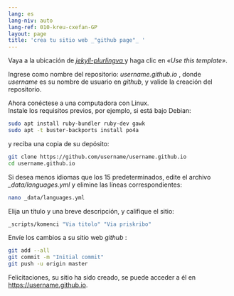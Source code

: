 ```yaml
---
lang: es
lang-niv: auto
lang-ref: 010-kreu-cxefan-GP
layout: page
title: 'crea tu sitio web _"github page"_ '
---
```


Vaya a la ubicación de [ _jekyll-plurlingva_ ](https://github.com/jmichault/jekyll-plurlingva)y haga clic en _«Use this template»_.

Ingrese como nombre del repositorio: _username.github.io_ , donde _username_ es su nombre de usuario en _github_, y valide la creación del repositorio.

Ahora conéctese a una computadora con Linux.  
Instale los requisitos previos, por ejemplo, si está bajo Debian:
```bash
sudo apt install ruby-bundler ruby-dev gawk
sudo apt -t buster-backports install po4a
```

y reciba una copia de su depósito:
```bash
git clone https://github.com/username/username.github.io
cd username.github.io
```

Si desea menos idiomas que los 15 predeterminados, edite el archivo _\_data/languages.yml_ y elimine las líneas correspondientes:
```bash
nano _data/languages.yml
```

Elija un título y una breve descripción, y califique el sitio:
```bash
_scripts/komenci "Via titolo" "Via priskribo"
```

Envíe los cambios a su sitio web _github_ :
```bash
git add --all
git commit -m "Initial commit"
git push -u origin master
```

Felicitaciones, su sitio ha sido creado, se puede acceder a él en https://username.github.io.

